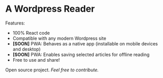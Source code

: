 # A Wordpress Reader

Features:
- 100% React code
- Compatible with any modern Wordpress site
- **[SOON]** PWA: Behaves as a native app (installable on mobile devices and desktop)
- **[SOON]** PWA: Enables saving selected articles for offline reading 
- Free to use and share!

Open source project. *Feel free to contribute.*
